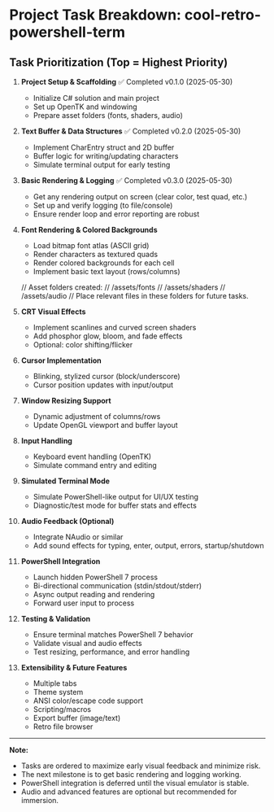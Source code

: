# Project Task Breakdown: cool-retro-powershell-term

## Task Prioritization (Top = Highest Priority)

1. **Project Setup & Scaffolding** ✅ Completed v0.1.0 (2025-05-30)
   - Initialize C# solution and main project
   - Set up OpenTK and windowing
   - Prepare asset folders (fonts, shaders, audio)

2. **Text Buffer & Data Structures** ✅ Completed v0.2.0 (2025-05-30)
   - Implement CharEntry struct and 2D buffer
   - Buffer logic for writing/updating characters
   - Simulate terminal output for early testing

3. **Basic Rendering & Logging** ✅ Completed v0.3.0 (2025-05-30)
   - Get any rendering output on screen (clear color, test quad, etc.)
   - Set up and verify logging (to file/console)
   - Ensure render loop and error reporting are robust

4. **Font Rendering & Colored Backgrounds**
   - Load bitmap font atlas (ASCII grid)
   - Render characters as textured quads
   - Render colored backgrounds for each cell
   - Implement basic text layout (rows/columns)

   // Asset folders created:
   //   /assets/fonts
   //   /assets/shaders
   //   /assets/audio
   // Place relevant files in these folders for future tasks.

5. **CRT Visual Effects**
   - Implement scanlines and curved screen shaders
   - Add phosphor glow, bloom, and fade effects
   - Optional: color shifting/flicker

6. **Cursor Implementation**
   - Blinking, stylized cursor (block/underscore)
   - Cursor position updates with input/output

7. **Window Resizing Support**
   - Dynamic adjustment of columns/rows
   - Update OpenGL viewport and buffer layout

8. **Input Handling**
   - Keyboard event handling (OpenTK)
   - Simulate command entry and editing

9. **Simulated Terminal Mode**
   - Simulate PowerShell-like output for UI/UX testing
   - Diagnostic/test mode for buffer stats and effects

10. **Audio Feedback (Optional)**
    - Integrate NAudio or similar
    - Add sound effects for typing, enter, output, errors, startup/shutdown

11. **PowerShell Integration**
    - Launch hidden PowerShell 7 process
    - Bi-directional communication (stdin/stdout/stderr)
    - Async output reading and rendering
    - Forward user input to process

12. **Testing & Validation**
    - Ensure terminal matches PowerShell 7 behavior
    - Validate visual and audio effects
    - Test resizing, performance, and error handling

13. **Extensibility & Future Features**
    - Multiple tabs
    - Theme system
    - ANSI color/escape code support
    - Scripting/macros
    - Export buffer (image/text)
    - Retro file browser

---

**Note:**
- Tasks are ordered to maximize early visual feedback and minimize risk.
- The next milestone is to get basic rendering and logging working.
- PowerShell integration is deferred until the visual emulator is stable.
- Audio and advanced features are optional but recommended for immersion.
